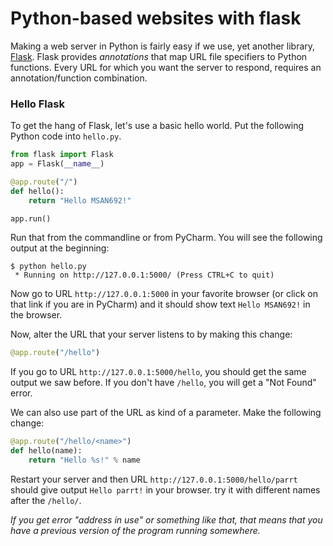 # Python-based websites with flask

Making a web server in Python is fairly easy if we use, yet another library, [Flask](http://flask.pocoo.org/).  Flask provides *annotations* that map URL file specifiers to Python functions. Every URL for which you want the server to respond, requires an annotation/function combination.
 
### Hello Flask

To get the hang of Flask, let's use a basic hello world.  Put the following Python code into `hello.py`.
 
```python
from flask import Flask
app = Flask(__name__)

@app.route("/")
def hello():
    return "Hello MSAN692!"

app.run()
```

Run that from the commandline or from PyCharm.  You will see the following output at the beginning:

```
$ python hello.py
 * Running on http://127.0.0.1:5000/ (Press CTRL+C to quit)
```

Now go to URL `http://127.0.0.1:5000` in your favorite browser (or click on that link if you are in PyCharm) and it should show text `Hello MSAN692!` in the browser.

Now, alter the URL that your server listens to by making this change:

```python
@app.route("/hello")
```

If you go to URL `http://127.0.0.1:5000/hello`, you should get the same output we saw before. If you don't have `/hello`, you will get a "Not Found" error.

We can also use part of the URL as kind of a parameter. Make the following change:

```python
@app.route("/hello/<name>")
def hello(name):
    return "Hello %s!" % name
```

Restart your server and then URL `http://127.0.0.1:5000/hello/parrt` should give output `Hello parrt!` in your browser. try it with different names after the `/hello/`.

*If you get error "address in use" or something like that, that means that you have a previous version of the program running somewhere.*